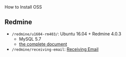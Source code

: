 
How to Install OSS


## Redmine

* `/redmine/u1604-rm403/`: Ubuntu 16.04 + Redmine 4.0.3
    * MySQL 5.7
    * [the complete document](https://rickhw.github.io/2019/05/11/Redmine/Install-Redmine40x-on-Ubuntu1604/)
* `/redmine/receiving-email`: [Receiving Email](https://rickhw.github.io/2019/05/29/Redmine/How-to-Receiving-Email-using-IMAP/)

